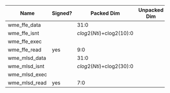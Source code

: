 | Name            | Signed? | Packed Dim                    | Unpacked Dim   | Clock Domain | JTAG Dir | Reset Val  |
|-----------------|---------|-------------------------------|----------------|--------------|----------|------------|
| wme_ffe_data    |         | 31:0                          |                | Test         | out      | 0          |
| wme_ffe_isnt    |         | $clog2(Nti)+$clog2(10):0      |                | Test         | out      | 0          |
| wme_ffe_exec    |         |                               |                | Test         | out      | 0          |
| wme_ffe_read    |   yes   | 9:0                           |                | System       | in       |            |
| wme_mlsd_data   |         | 31:0                          |                | Test         | out      | 0          |
| wme_mlsd_isnt   |         | $clog2(Nti)+$clog2(30):0      |                | Test         | out      | 0          |
| wme_mlsd_exec   |         |                               |                | Test         | out      | 0          |
| wme_mlsd_read   |   yes   | 7:0                           |                | System       | in       |            |

